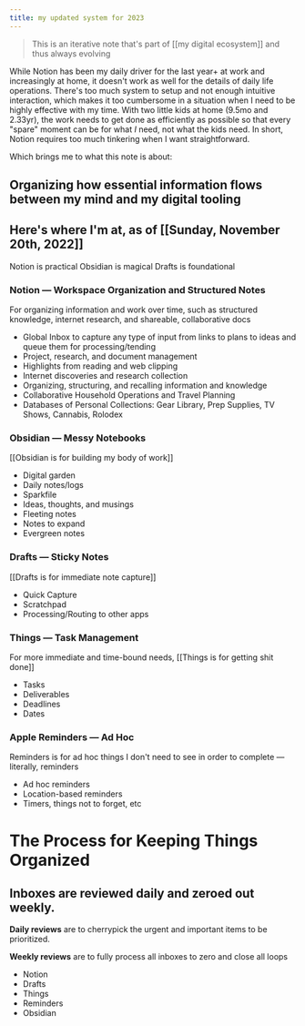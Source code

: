 ```yaml
---
title: my updated system for 2023
---
```


> This is an iterative note that's part of [[my digital ecosystem]] and thus always evolving

While Notion has been my daily driver for the last year+ at work and increasingly at home, it doesn't work as well for the details of daily life operations. There's too much system to setup and not enough intuitive interaction, which makes it too cumbersome in a situation when I need to be highly effective with my time. With two little kids at home (9.5mo and 2.33yr), the work needs to get done as efficiently as possible so that every "spare" moment can be for what *I* need, not what the kids need. In short, Notion requires too much tinkering when I want straightforward.

Which brings me to what this note is about:

## Organizing how essential information flows between my mind and my digital tooling

## Here's where I'm at, as of [[Sunday, November 20th, 2022]]
Notion is practical
Obsidian is magical
Drafts is foundational

### Notion — Workspace Organization and Structured Notes
For organizing information and work over time, such as structured knowledge, internet research, and shareable, collaborative docs
- Global Inbox to capture any type of input from links to plans to ideas and queue them for processing/tending
- Project, research, and document management
- Highlights from reading and web clipping
- Internet discoveries and research collection
- Organizing, structuring, and recalling information and knowledge
- Collaborative Household Operations and Travel Planning
- Databases of Personal Collections: Gear Library, Prep Supplies, TV Shows, Cannabis, Rolodex


### Obsidian — Messy Notebooks
[[Obsidian is for building my body of work]]
- Digital garden
- Daily notes/logs
- Sparkfile
- Ideas, thoughts, and musings
- Fleeting notes
- Notes to expand
- Evergreen notes


### Drafts — Sticky Notes
[[Drafts is for immediate note capture]]
- Quick Capture
- Scratchpad
- Processing/Routing to other apps


### Things — Task Management
For more immediate and time-bound needs, [[Things is for getting shit done]] 
- Tasks
- Deliverables
- Deadlines
- Dates


### Apple Reminders — Ad Hoc
Reminders is for ad hoc things I don't need to see in order to complete — literally, reminders
- Ad hoc reminders
- Location-based reminders
- Timers, things not to forget, etc



# The Process for Keeping Things Organized
## Inboxes are reviewed daily and zeroed out weekly.

**Daily reviews** are to cherrypick the urgent and important items to be prioritized.

**Weekly reviews** are to fully process all inboxes to zero and close all loops
- Notion
- Drafts
- Things
- Reminders
- Obsidian